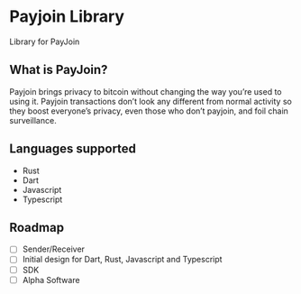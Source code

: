 # Payjoin Library

Library for PayJoin

## What is PayJoin?

Payjoin brings privacy to bitcoin without changing the way you’re used to using it. Payjoin transactions don’t look any different from normal activity so they boost everyone’s privacy, even those who don’t payjoin, and foil chain surveillance.

## Languages supported

- Rust
- Dart
- Javascript
- Typescript


## Roadmap

- [ ] Sender/Receiver
- [ ] Initial design for Dart, Rust, Javascript and Typescript
- [ ] SDK
- [ ] Alpha Software
